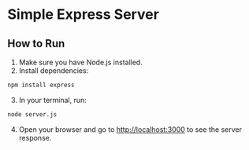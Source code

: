 # Simple Express Server

## How to Run

1. Make sure you have Node.js installed.
2. Install dependencies:

```bash
npm install express
```

3. In your terminal, run:

```bash
node server.js
```

4. Open your browser and go to [http://localhost:3000](http://localhost:3000) to see the server response. 